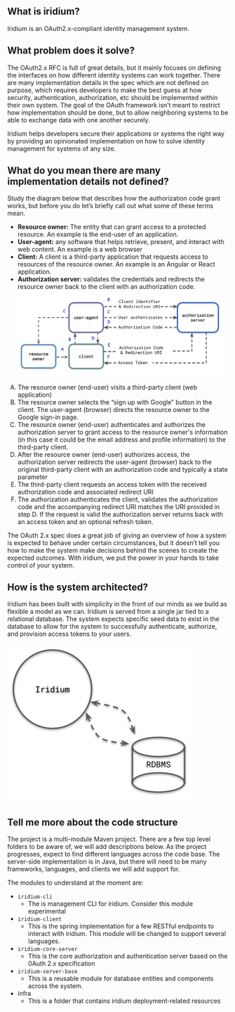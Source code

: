 ## What is iridium?
Iridium is an OAuth2.x-compliant identity management system.

## What problem does it solve?
The OAuth2.x RFC is full of great details, but it mainly focuses on defining the interfaces on how different identity systems can work together.  There are many implementation details in the spec which are not defined on purpose, which requires developers to make the best guess at how security, authentication, authorization, etc should be implemented within their own system.  The goal of the OAuth framework isn’t meant to restrict how implementation should be done, but to allow neighboring systems to be able to exchange data with one another securely.

Iridium helps developers secure their applications or systems the right way by providing an opinionated implementation on how to solve identity management for systems of any size.

## What do you mean there are many implementation details not defined?
Study the diagram below that describes how the authorization code grant works, but before you do let’s briefly call out what some of these terms mean.  

 *  **Resource owner:** The entity that can grant access to a protected resource.  An example is the end-user of an application.  
 * **User-agent:** any software that helps retrieve, present, and interact with web content.  An example is a web browser  
 * **Client:** A client is a third-party application that requests access to resources of the resource owner. An example is an Angular or React application.  
 * **Authorization server:** validates the credentials and redirects the resource owner back to the client with an authorization code.
![authorization code grant](../images/authorization-code-flow.png "authorization code grant")

<style>
    ol { list-style-type: upper-alpha; }
</style>

  1. The resource owner (end-user) visits a third-party client (web application)  
2. The resource owner selects the “sign up with Google” button in the client. The user-agent (browser) directs the resource owner to the Google sign-in page.  
3. The resource owner (end-user) authenticates and authorizes the authorization server to grant access to the resource owner's information (in this case it could be the email address and profile information) to the third-party client.  
4. After the resource owner (end-user) authorizes access, the authorization server redirects the user-agent (browser) back to the original third-party client with an authorization code and typically a state parameter  
5. The third-party client requests an access token with the received authorization code and associated redirect URI  
6. The authorization authenticates the client, validates the authorization code and the accompanying redirect URI matches the URI provided in step D.  If the request is valid the authorization server returns back with an access token and an optional refresh token.  

The OAuth 2.x spec does a great job of giving an overview of how a system is expected to behave under certain circumstances, but it doesn’t tell you how to make the system make decisions behind the scenes to create the expected outcomes.  With iridium, we put the power in your hands to take control of your system.  

## How is the system architected?
Iridium has been built with simplicity in the front of our minds as we build as flexible a model as we can. Iridium is served from a single jar tied to a relational database. 
The system expects specific seed data to exist in the database to allow for the system to successfully authenticate, authorize, and provision access tokens to your users.

![iridium system overview](../images/iridium-overview.png "iridium system overview")

## Tell me more about the code structure
The project is a multi-module Maven project.  There are a few top level folders to be aware of, we will add descriptions below. As the project progresses, expect to find different languages across the code base.  The server-side implementation is in Java, but there will need to be many frameworks, languages, and clients we will add support for.

The modules to understand at  the moment are:

 * `iridium-cli`
   * The is management CLI for iridium.  Consider this module experimental
 * `iridium-client`
   * This is the spring implementation for a few RESTful endpoints to interact with iridium.   This module will be changed to support several languages.
 * `iridium-core-server`
   * This is the core authorization and authentication server based on the 0Auth 2.x specification
 * `iridium-server-base`
   * This is a reusable module for database entities and components across the system.
 * infra
   * This is a folder that contains iridium deployment-related resources

